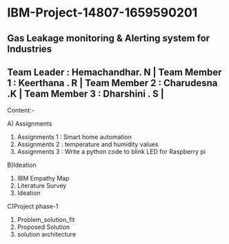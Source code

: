 # IBM-Project-14807-1659590201
Gas Leakage monitoring &amp; Alerting system for Industries
---------------------------------
Team Leader : Hemachandhar. N   |
Team Member 1 : Keerthana . R   |
Team Member 2 : Charudesna .K   |
Team Member 3 : Dharshini . S   |
---------------------------------

Content:-

A) Assignments
1) Assignments 1 : Smart home automation
2) Assignments 2 : temperature and humidity values
3) Assignments 3 : Write a python code to blink LED for Raspberry pi

B)Ideation
1) IBM Empathy Map
2) Literature Survey
3) Ideation

C)Project phase-1
1) Problem_solution_fit 
2) Proposed Solution
3) solution architecture
